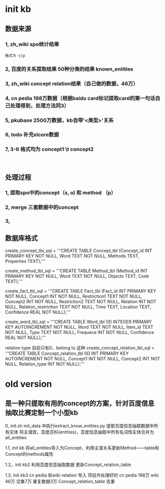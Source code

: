# init kb

## 数据来源

### 1, zh_wiki spo统计结果 
    格式为 s|p 
### 2, 百度的关系提取结果 50种分类的结果 known_entities

### 3, zh_wiki concept relation结果（自己做的数据，46万）
### 4, cn pedia 198万数据（根据baidu card标记提取card的第一句话自己处理得到，处理方法同3）
### 5, pkubase 2500万数据，kb自带'<类型>'关系
### 6, todo 补充xlcore数据
### 7, 3-6 格式均为 concept1 \t concept2

<br/>


## 处理过程

### 1, 提取spo中的concept（s, o) 和 method （p）
### 2, merge 三套数据中的concept
### 3, 


## 数据库格式
create_concept_tbl_sql = '''CREATE TABLE Concept_tbl
       (Concept_id INT PRIMARY KEY     NOT NULL,
       Word           TEXT    NOT NULL,
       Methods        TEXT,
       Properties     TEXT);'''

create_method_tbl_sql = '''CREATE TABLE Method_tbl
       (Method_id INT PRIMARY KEY     NOT NULL,
       Word           TEXT    NOT NULL,
       Objects        TEXT,
       Code        TEXT);'''

create_fact_tbl_sql = '''CREATE TABLE Fact_tbl
       (Fact_id INT PRIMARY KEY     NOT NULL,
       Concept1       INT    NOT NULL,
       Restriction1   TEXT    NOT NULL,
       Concept2       INT    NOT NULL,
       Restriction2   TEXT    NOT NULL,
       Relation       INT    NOT NULL,
       Relation_restriction   TEXT    NOT NULL,
       Time       TEXT,
       Location   TEXT,
       Confidence  REAL       NOT NULL);'''

create_word_tbl_sql = '''CREATE TABLE Word_tbl
       (ID INTEGER PRIMARY KEY AUTOINCREMENT    NOT NULL,
       Word           TEXT    NOT NULL,
       Item_id        TEXT    NOT NULL,
       Type     TEXT    NOT NULL,
       Frequece  INT    NOT NULL,
       Confidence REAL NOT NULL);'''

relation type 目前只有0，belong to 这种
create_concept_relation_tbl_sql = '''CREATE TABLE Concept_relation_tbl
       (ID INT PRIMARY KEY AUTOINCREMENT NOT NULL,
       Concept1       INT    NOT NULL,
       Concept2       INT    NOT NULL,
       Relation_type  INT    NOT NULL);'''





#
# old version
## 是一种只提取有用的concept的方案，针对百度信息抽取比赛定制一个小型kb
0, init.sh
init_data 中执行extract_know_entities.py 提取百度信息抽取数据中所有实体
将主谓宾，百度百科(entities)，百度信息抽取中所有名词性实体合并为all_entities

1.1, init kb
将all_entities导入为Concept，利用主谓关系更新Method——table和Concept的methods属性

1.2，init kb2
利用百度信息抽取数据 更新Concept_relation_table

1.3, init kb3
cn pedia 和wiki relation 导入 项目外处理好的
cn pedia 198万 wiki 46万  交集7万 重复数据3万
Concept_relation_table 去重

